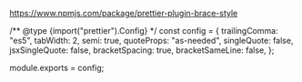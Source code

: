 https://www.npmjs.com/package/prettier-plugin-brace-style


/** @type {import("prettier").Config} */
const config = {
  trailingComma: "es5",
  tabWidth: 2,
  semi: true,
  quoteProps: "as-needed",
  singleQuote: false,
  jsxSingleQuote: false,
  bracketSpacing: true,
  bracketSameLine: false,
};

module.exports = config;
